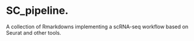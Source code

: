 # SC_pipeline.

A collection of Rmarkdowns implementing a scRNA-seq workflow based on Seurat and other tools.
